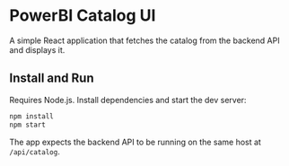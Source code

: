# PowerBI Catalog UI

A simple React application that fetches the catalog from the backend API and displays it.

## Install and Run

Requires Node.js. Install dependencies and start the dev server:

```bash
npm install
npm start
```

The app expects the backend API to be running on the same host at `/api/catalog`.
